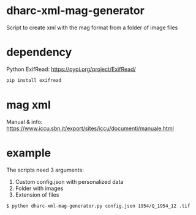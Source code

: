 # dharc-xml-mag-generator
Script to create xml with the mag format from a folder of image files

# dependency
Python ExifRead: https://pypi.org/project/ExifRead/
```sh
pip install exifread
```

# mag xml
Manual & info: https://www.iccu.sbn.it/export/sites/iccu/documenti/manuale.html

# example
The scripts need 3 arguments:
1) Custom config.json with personalized data
2) Folder with images
3) Extension of files
```sh
$ python dharc-xml-mag-generator.py config.json 1954/Q_1954_12 .tif
```

